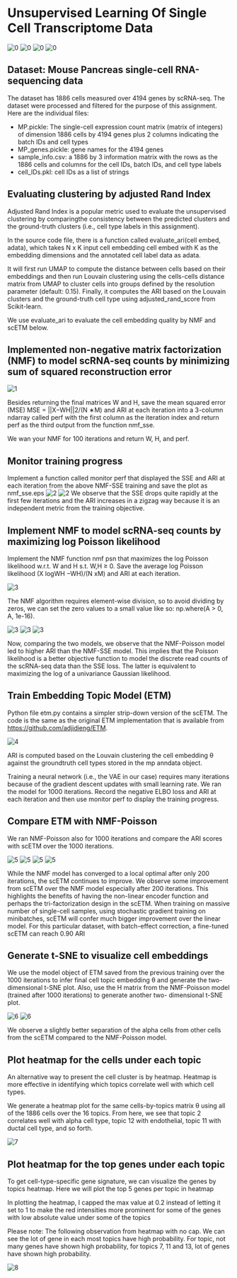 # Unsupervised Learning Of Single Cell Transcriptome Data
![0](https://github.com/Sagarnandeshwar/Unsupervised_Learning_Of_Single_Cell_Transcriptome_Data/blob/main/images/0_1.png)
![0](https://github.com/Sagarnandeshwar/Unsupervised_Learning_Of_Single_Cell_Transcriptome_Data/blob/main/images/0_2.png)
![0](https://github.com/Sagarnandeshwar/Unsupervised_Learning_Of_Single_Cell_Transcriptome_Data/blob/main/images/0_3.png)
![0](https://github.com/Sagarnandeshwar/Unsupervised_Learning_Of_Single_Cell_Transcriptome_Data/blob/main/images/0_4.png)

## Dataset: Mouse Pancreas single-cell RNA-sequencing data 
The dataset has 1886 cells measured over 4194 genes by scRNA-seq. The dataset were processed and filtered for the purpose of this assignment. Here are the individual files: 
- MP.pickle: The single-cell expression count matrix (matrix of integers) of dimension 1886 cells by 4194 genes plus 2 columns indicating the batch IDs and cell types 
- MP_genes.pickle: gene names for the 4194 genes 
- sample_info.csv: a 1886 by 3 information matrix with the rows as the 1886 cells and columns for the cell IDs, batch IDs, and cell type labels 
- cell_IDs.pkl: cell IDs as a list of strings 

## Evaluating clustering by adjusted Rand Index 
Adjusted Rand Index is a popular metric used to evaluate the unsupervised clustering by comparingthe consistency between the predicted clusters and the ground-truth clusters (i.e., cell type labels in this assignment).  

In the source code file, there is a function called evaluate_ari(cell embed, adata), which takes N x K input cell embedding cell embed with K as the embedding dimensions and the annotated cell label data as adata.  

It will first run UMAP to compute the distance between cells based on their embeddings and then run Louvain clustering using the cells-cells distance matrix from UMAP to cluster cells into groups defined by the resolution parameter (default: 0.15). Finally, it computes the ARI based on the Louvain clusters and the ground-truth cell type using adjusted_rand_score from Scikit-learn.  

We use evaluate_ari to evaluate the cell embedding quality by NMF and scETM below. 

## Implemented non-negative matrix factorization (NMF) to model scRNA-seq counts by minimizing sum of squared reconstruction error 

![1](https://github.com/Sagarnandeshwar/Unsupervised_Learning_Of_Single_Cell_Transcriptome_Data/blob/main/images/1_1.png)

Besides returning the final matrices W and H, save the mean squared error (MSE) MSE = ||X−WH||2/(N ∗M) and ARI at each iteration into a 3-column ndarray called perf with the first column as the iteration index and return perf as the third output from the function nmf_sse. 

We wan your NMF for 100 iterations and return W, H, and perf. 

## Monitor training progress 
Implement a function called monitor perf that displayed the SSE and ARI at each iteration from the above NMF-SSE training and save the plot as nmf_sse.eps 
![2](https://github.com/Sagarnandeshwar/Unsupervised_Learning_Of_Single_Cell_Transcriptome_Data/blob/main/images/2_1.png)
![2](https://github.com/Sagarnandeshwar/Unsupervised_Learning_Of_Single_Cell_Transcriptome_Data/blob/main/images/2_2.png)
We observe that the SSE drops quite rapidly at the first few iterations and the ARI increases in a zigzag way because it is an independent metric from the training objective. 

## Implement NMF to model scRNA-seq counts by maximizing log Poisson likelihood 
Implement the NMF function nmf psn that maximizes the log Poisson likelihood w.r.t. W and H s.t. W,H ≥ 0. Save the average log Poisson likelihood (X logWH −WH)/(N xM) and ARI at each iteration. 

![3](https://github.com/Sagarnandeshwar/Unsupervised_Learning_Of_Single_Cell_Transcriptome_Data/blob/main/images/3_1.png)

The NMF algorithm requires element-wise division, so to avoid dividing by zeros, we can set the zero values to a small value like so: np.where(A > 0, A, 1e-16). 

![3](https://github.com/Sagarnandeshwar/Unsupervised_Learning_Of_Single_Cell_Transcriptome_Data/blob/main/images/3_2.png)
![3](https://github.com/Sagarnandeshwar/Unsupervised_Learning_Of_Single_Cell_Transcriptome_Data/blob/main/images/3_3.png)
![3](https://github.com/Sagarnandeshwar/Unsupervised_Learning_Of_Single_Cell_Transcriptome_Data/blob/main/images/3_4.png)

Now, comparing the two models, we observe that the NMF-Poisson model led to higher ARI than the NMF-SSE model. This implies that the Poisson likelihood is a better objective function to model the discrete read counts of the scRNA-seq data than the SSE loss. The latter is equivalent to maximizing the log of a univariance Gaussian likelihood. 

## Train Embedding Topic Model (ETM) 
Python file etm.py contains a simpler strip-down version of the scETM. The code is the same as the original ETM implementation that is available from https://github.com/adjidieng/ETM. 

![4](https://github.com/Sagarnandeshwar/Unsupervised_Learning_Of_Single_Cell_Transcriptome_Data/blob/main/images/4_1.png)

ARI is computed based on the Louvain clustering the cell embedding θ against the groundtruth cell types stored in the mp anndata object. 

Training a neural network (i.e., the VAE in our case) requires many iterations because of the gradient descent updates with small learning rate. We ran the model for 1000 iterations. Record the negative ELBO loss and ARI at each iteration and then use monitor perf to display the training progress. 

## Compare ETM with NMF-Poisson 
We ran NMF-Poisson also for 1000 iterations and compare the ARI scores with scETM over the 1000 iterations.

![5](https://github.com/Sagarnandeshwar/Unsupervised_Learning_Of_Single_Cell_Transcriptome_Data/blob/main/images/5_1.png)
![5](https://github.com/Sagarnandeshwar/Unsupervised_Learning_Of_Single_Cell_Transcriptome_Data/blob/main/images/5_2.png)
![5](https://github.com/Sagarnandeshwar/Unsupervised_Learning_Of_Single_Cell_Transcriptome_Data/blob/main/images/5_3.png)
![5](https://github.com/Sagarnandeshwar/Unsupervised_Learning_Of_Single_Cell_Transcriptome_Data/blob/main/images/5_4.png)

While the NMF model has converged to a local optimal after only 200 iterations, the scETM continues to improve. We observe some improvement from scETM over the NMF model especially after 200 iterations. This highlights the benefits of having the non-linear encoder function and perhaps the tri-factorization design in the scETM. When training on massive number of single-cell samples, using stochastic gradient training on minibatches, scETM will confer much bigger improvement over the linear model. For this particular dataset, with batch-effect correction, a fine-tuned scETM can reach 0.90 ARI 

## Generate t-SNE to visualize cell embeddings 

We use the model object of ETM saved from the previous training over the 1000 iterations to infer final cell topic embedding θ and generate the two-dimensional t-SNE plot. Also, use the H matrix from the NMF-Poisson model (trained after 1000 iterations) to generate another two- dimensional t-SNE plot.  

![6](https://github.com/Sagarnandeshwar/Unsupervised_Learning_Of_Single_Cell_Transcriptome_Data/blob/main/images/6_1.png)
![6](https://github.com/Sagarnandeshwar/Unsupervised_Learning_Of_Single_Cell_Transcriptome_Data/blob/main/images/6_2.png)

We observe a slightly better separation of the alpha cells from other cells from the scETM compared to the NMF-Poisson model. 

## Plot heatmap for the cells under each topic 
An alternative way to present the cell cluster is by heatmap. Heatmap is more effective in identifying which topics correlate well with which cell types.  

We generate a heatmap plot for the same cells-by-topics matrix θ using all of the 1886 cells over the 16 topics. From here, we see that topic 2 correlates well with alpha cell type, topic 12 with endothelial, topic 11 with ductal cell type, and so forth. 

![7](https://github.com/Sagarnandeshwar/Unsupervised_Learning_Of_Single_Cell_Transcriptome_Data/blob/main/images/7.png)

## Plot heatmap for the top genes under each topic 

To get cell-type-specific gene signature, we can visualize the genes by topics heatmap. Here we will plot the top 5 genes per topic in heatmap 

In plotting the heatmap, I capped the max value at 0.2 instead of letting it set to 1 to make the red intensities more prominent for some of the genes with low absolute value under some of the topics 

Please note: The following observation from heatmap with no cap. We can see the lot of gene in each most topics have high probability. For topic, not many genes have shown high probability, for topics 7, 11 and 13, lot of genes have shown high probability. 

![8](https://github.com/Sagarnandeshwar/Unsupervised_Learning_Of_Single_Cell_Transcriptome_Data/blob/main/images/8.png)

 

 
